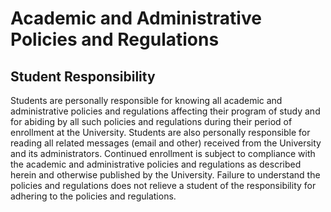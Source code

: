 Academic and Administrative Policies and Regulations
====================================================

Student Responsibility
----------------------

Students are personally responsible for knowing all academic and administrative policies and regulations affecting their program of study and for abiding by all such policies and regulations during their period of enrollment at the University. Students are also personally responsible for reading all related messages (email and other) received from the University and its administrators. Continued enrollment is subject to compliance with the academic and administrative policies and regulations as described herein and otherwise published by the University. Failure to understand the policies and regulations does not relieve a student of the responsibility for adhering to the policies and regulations.
